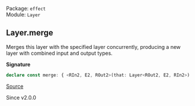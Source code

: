 Package: `effect`<br />
Module: `Layer`<br />

## Layer.merge

Merges this layer with the specified layer concurrently, producing a new layer with combined input and output types.

**Signature**

```ts
declare const merge: { <RIn2, E2, ROut2>(that: Layer<ROut2, E2, RIn2>): <RIn, E1, ROut>(self: Layer<ROut, E1, RIn>) => Layer<ROut2 | ROut, E2 | E1, RIn2 | RIn>; <RIn, E1, ROut, RIn2, E2, ROut2>(self: Layer<ROut, E1, RIn>, that: Layer<ROut2, E2, RIn2>): Layer<ROut | ROut2, E1 | E2, RIn | RIn2>; }
```

[Source](https://github.com/Effect-TS/effect/tree/main/packages/effect/src/Layer.ts#L510)

Since v2.0.0